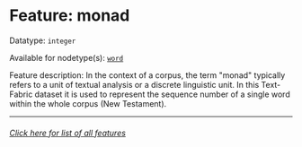 # Feature: monad

Datatype: `integer`

Available for nodetype(s): [`word`](wordnodefeatures.md#readme)

Feature description: In the context of a corpus, the term "monad" typically refers to a unit of textual analysis or a discrete linguistic unit. In this Text-Fabric dataset it is used to represent the sequence number of a single word within the whole corpus (New Testament).

---
###### [Click here for list of all features](home.md#readme)
